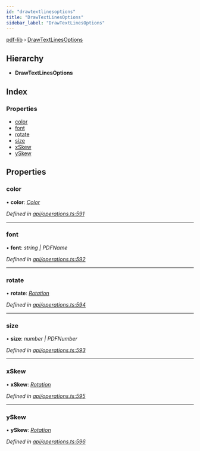 ```yaml
---
id: "drawtextlinesoptions"
title: "DrawTextLinesOptions"
sidebar_label: "DrawTextLinesOptions"
---
```


[pdf-lib](../index.md) › [DrawTextLinesOptions](drawtextlinesoptions.md)

## Hierarchy

* **DrawTextLinesOptions**

## Index

### Properties

* [color](drawtextlinesoptions.md#color)
* [font](drawtextlinesoptions.md#font)
* [rotate](drawtextlinesoptions.md#rotate)
* [size](drawtextlinesoptions.md#size)
* [xSkew](drawtextlinesoptions.md#xskew)
* [ySkew](drawtextlinesoptions.md#yskew)

## Properties

###  color

• **color**: *[Color](../index.md#color)*

*Defined in [api/operations.ts:591](https://github.com/Hopding/pdf-lib/blob/30d2aa2/src/api/operations.ts#L591)*

___

###  font

• **font**: *string | PDFName*

*Defined in [api/operations.ts:592](https://github.com/Hopding/pdf-lib/blob/30d2aa2/src/api/operations.ts#L592)*

___

###  rotate

• **rotate**: *[Rotation](../index.md#rotation)*

*Defined in [api/operations.ts:594](https://github.com/Hopding/pdf-lib/blob/30d2aa2/src/api/operations.ts#L594)*

___

###  size

• **size**: *number | PDFNumber*

*Defined in [api/operations.ts:593](https://github.com/Hopding/pdf-lib/blob/30d2aa2/src/api/operations.ts#L593)*

___

###  xSkew

• **xSkew**: *[Rotation](../index.md#rotation)*

*Defined in [api/operations.ts:595](https://github.com/Hopding/pdf-lib/blob/30d2aa2/src/api/operations.ts#L595)*

___

###  ySkew

• **ySkew**: *[Rotation](../index.md#rotation)*

*Defined in [api/operations.ts:596](https://github.com/Hopding/pdf-lib/blob/30d2aa2/src/api/operations.ts#L596)*
